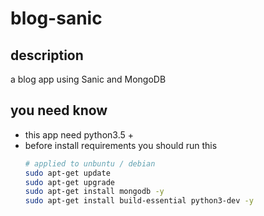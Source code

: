 # blog-sanic

## description
a blog app using Sanic and MongoDB

## you need know
- this app need python3.5 +
- before install requirements you should run this
    ```sh
    # applied to unbuntu / debian
    sudo apt-get update
    sudo apt-get upgrade
    sudo apt-get install mongodb -y
    sudo apt-get install build-essential python3-dev -y    
    ```
